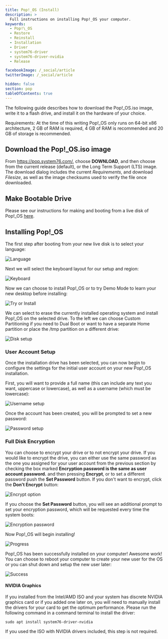 ```yaml
---
title: Pop!_OS (Install)
description: >
  Full instructions on installing Pop!_OS your computer.
keywords:
  - Pop!\_OS
  - Restore
  - Reinstall
  - Installation
  - Driver
  - system76-driver
  - system76-driver-nvidia
  - Release

facebookImage: /_social/article
twitterImage: /_social/article

hidden: false
section: pop
tableOfContents: true
---
```


The following guide describes how to download the Pop!\_OS.iso image, write it to a flash drive, and install it on the hardware of your choice.

Requirements: At the time of this writing Pop!\_OS only runs on 64-bit x86 architecture, 2 GB of RAM is required, 4 GB of RAM is recommended and 20 GB of storage is recommended.

## Download the Pop!\_OS.iso image

From <https://pop.system76.com/>, choose **DOWNLOAD**, and then choose from the current release (default), or the Long Term Support (LTS) image. The download dialog includes the current _Requirements_, and download _Filesize_, as well as the image checksums used to verify the file once downloaded.

## Make Bootable Drive

Please see our instructions for making and booting from a live disk of Pop!\_OS [here](/articles/live-disk/).

## Installing Pop!\_OS

The first step after booting from your new live disk is to select your language:

![Language](/images/install-pop/1_language.png)

Next we will select the keyboard layout for our setup and region:

![Keyboard](/images/install-pop/2_keyboard.png)

Now we can choose to install Pop!\_OS or to try Demo Mode to learn your new desktop before installing:

![Try or Install](/images/install-pop/3_try_or_install.png)

We can select to erase the currently installed operating system and install Pop!\_OS on the selected drive. To the left we can choose Custom Partitioning if you need to Dual Boot or want to have a separate Home partition or place the /tmp partition on a different drive:

![Disk setup](/images/install-pop/4_disk.png)

### User Account Setup

Once the installation drive has been selected, you can now begin to configure the settings for the initial user account on your new Pop!\_OS installation.

First, you will want to provide a full name (this can include any text you want, uppercase or lowercase), as well as a username (which must be lowercase):

![Username setup](/images/install-pop/5_username.png)

Once the account has been created, you will be prompted to set a new password:

![Password setup](/images/install-pop/6_password.png)

### Full Disk Encryption

You can choose to encrypt your drive or to not encrypt your drive. If you would like to encrypt the drive, you can either use the same password as the one you assigned for your user account from the previous section by checking the box marked **Encryption password is the same as user account password.** and then pressing **Encrypt**, or to set a different password push the **Set Password** button. If you don't want to encrypt, click the **Don't Encrypt** button:

![Encrypt option](/images/install-pop/7_encrypt_notice.png)

If you choose the **Set Password** button, you will see an additional prompt to set your encryption password, which will be requested every time the system boots:

![Encryption password](/images/install-pop/8_encryption_password.png)

Now Pop!\_OS will begin installing!

![Progress](/images/install-pop/9_progress.png)

Pop!\_OS has been successfully installed on your computer! Awesome work! You can choose to reboot your computer to create your new user for the OS or you can shut down and setup the new user later:

![Success](/images/install-pop/10_success.png)

#### NVIDIA Graphics

If you installed from the Intel/AMD ISO and your system has discrete NVIDIA graphics card or if you added one later on, you will need to manually install the drivers for your card to get the optimum performance. Please run the following command in a command terminal to install the driver:

```
sudo apt install system76-driver-nvidia
```

If you used the ISO with NVIDIA drivers included, this step is not required. 
